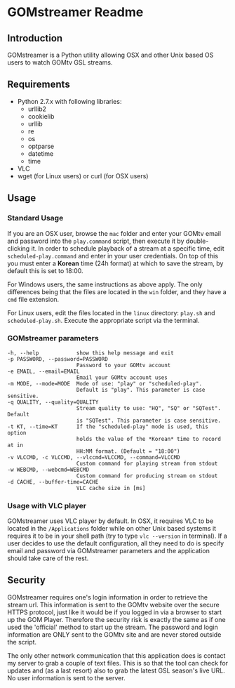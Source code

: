 GOMstreamer Readme
==================

Introduction
------------
GOMstreamer is a Python utility allowing OSX and other Unix based OS users to watch GOMtv GSL streams.

Requirements
------------
- Python 2.7.x
  with following libraries:
  - urllib2
  - cookielib
  - urllib
  - re
  - os
  - optparse
  - datetime
  - time
- VLC
- wget (for Linux users) or curl (for OSX users)

Usage
-----

### Standard Usage ###
If you are an OSX user, browse the `mac` folder and enter your GOMtv email and password into the `play.command` script, then execute it by double-clicking it. In order to schedule playback of a stream at a specific time, edit `scheduled-play.command` and enter in your user credentials. On top of this you must enter a **Korean** time (24h format) at which to save the stream, by default this is set to 18:00.

For Windows users, the same instructions as above apply. The only differences being that the files are located in the `win` folder, and they have a `cmd` file extension.

For Linux users, edit the files located in the `linux` directory: `play.sh` and `scheduled-play.sh`. Execute the appropriate script via the terminal.

### GOMstreamer parameters ###
    -h, --help            show this help message and exit
    -p PASSWORD, --password=PASSWORD
                          Password to your GOMtv account
    -e EMAIL, --email=EMAIL
                          Email your GOMtv account uses
    -m MODE, --mode=MODE  Mode of use: "play" or "scheduled-play".
                          Default is "play". This parameter is case sensitive.
    -q QUALITY, --quality=QUALITY
                          Stream quality to use: "HQ", "SQ" or "SQTest". Default
                          is "SQTest". This parameter is case sensitive.
    -t KT, --time=KT      If the "scheduled-play" mode is used, this option
                          holds the value of the *Korean* time to record at in
                          HH:MM format. (Default = "18:00")
    -v VLCCMD, -c VLCCMD, --vlccmd=VLCCMD, --command=VLCCMD
                          Custom command for playing stream from stdout
    -w WEBCMD, --webcmd=WEBCMD
                          Custom command for producing stream on stdout
    -d CACHE, --buffer-time=CACHE
                          VLC cache size in [ms]

### Usage with VLC player ###
GOMstreamer uses VLC player by default. In OSX, it requires VLC to be located in the `/Applications` folder while on other Unix based systems it requires it to be in your shell path (try to type `vlc --version` in terminal). If a user decides to use the default configuration, all they need to do is specify email and password via GOMstreamer parameters and the application should take care of the rest.

Security
--------
GOMstreamer requires one's login information in order to retrieve the stream url. This information is sent to the GOMtv website over the secure HTTPS protocol, just like it would be if you logged in via a browser to start up the GOM Player. Therefore the security risk is exactly the same as if one used the 'official' method to start up the stream. The password and login information are ONLY sent to the GOMtv site and are never stored outside the script.

The only other network communication that this application does is contact my server to grab a couple of text files. This is so that the tool can check for updates and (as a last resort) also to grab the latest GSL season's live URL. No user information is sent to the server.
